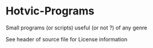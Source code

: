 Hotvic-Programs
===============

Small programs (or scripts) useful (or not ?) of any genre

See header of source file for License information
